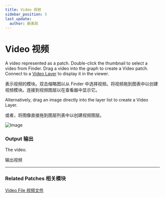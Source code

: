 ```yaml
---
title: Video 视频
sidebar_position: 5
last_update:
  author: 蒯美政
---
```


# Video 视频

A video represented as a patch. Double-click the thumbnail to select a video from Finder. Drag a video into the graph to create a Video patch. Connect to a [Video Layer](./../Layer/Video%20Layer.md) to display it in the viewer.

表示视频的模块。双击缩略图以从 Finder 中选择视频。将视频拖到图表中以创建视频模块。连接到视频图层以在查看器中显示它。

Alternatively, drag an image directly into the layer list to create a Video Layer.

或者，将图像直接拖到图层列表中以创建视频图层。

![Image](@site/static/img/docs/Utility/video.png)

### Output 输出

The video.

输出视频

------

### Related Patches 相关模块

[Video File 视频文件](./../Layer/Video%20File.md)
